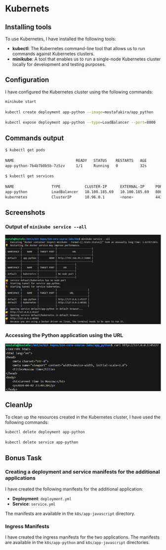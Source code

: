 # Kubernets

## Installing tools
To use Kubernetes, I have installed the following tools:
- **kubectl**: The Kubernetes command-line tool that allows us to run commands against Kubernetes clusters.
- **minikube**: A tool that enables us to run a single-node Kubernetes cluster locally for development and testing purposes.

## Configuration
I have configured the Kubernetes cluster using the following commands:
```bash
minikube start

kubectl create deployment app-python --image=mostafakira/app_python

kubectl expose deployment app-python --type=LoadBalancer --port=8000
```

## Commands output
```bash
$ kubectl get pods

NAME                            READY   STATUS    RESTARTS   AGE
app-python-7b4b7b8b5b-7z5zv     1/1     Running   0          32s

$ kubectl get services

NAME                 TYPE           CLUSTER-IP      EXTERNAL-IP     PORT(S)          AGE
app-python           LoadBalancer   10.100.185.69   10.100.185.69   8080:30752/TCP   28s
kubernetes           ClusterIP      10.96.0.1       <none>          443/TCP          4m5s
```

## Screenshots
### Output of `minikube service --all`
![alt text](screenshots/all_services.png)

### Accessing the Python application using the URL
![alt text](screenshots/python_app.png)

## CleanUp
To clean up the resources created in the Kubernetes cluster, I have used the following commands:
```bash
kubectl delete deployment app-python

kubectl delete service app-python
```

## Bonus Task

### Creating a deployment and service manifests for the additional applications
I have created the following manifests for the additional application:
- **Deployment**: `deployment.yml`
- **Service**: `service.yml`

The manifests are available in the `k8s/app-javascript` directory.

### Ingress Manifests

I have created the ingress manifests for the two applications. The manifests are available in the `k8s/app-python` and `k8s/app-javascript` directories.
